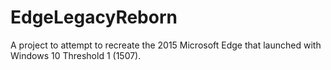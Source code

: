 # EdgeLegacyReborn
A project to attempt to recreate the 2015 Microsoft Edge that launched with Windows 10 Threshold 1 (1507).
